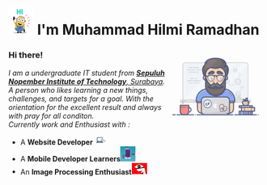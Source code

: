 # <img src="https://github.com/mhilmi999/mhilmi999/blob/main/Hi_minions.gif" width="50px"> I'm Muhammad Hilmi Ramadhan 

<img align="right" alt="Programmer Gif" src="https://github.com/mhilmi999/mhilmi999/blob/main/programming.gif" width="190" />

### **Hi there!** &nbsp;

<p>
   <em>
    I am a undergraduate IT student from <a href="https://www.its.ac.id/"> <b>Sepuluh Nopember Institute of Technology</b>, Surabaya</a>.
    A person who likes learning a new things, challenges, and targets for a goal. With the orientation for the excellent result and always with pray for all conditon. <br/>
      Currently work and Enthusiast with :
   </em>
</p>

   - A <b>Website Developer</b><img src="https://github.com/mhilmi999/mhilmi999/blob/main/webDev.gif" width="30px" /> 
   - A <b>Mobile Developer Learners</b><img src="https://github.com/mhilmi999/mhilmi999/blob/main/mobDev.gif" width="30px" /> 
   - An <b>Image Processing Enthusiast</b><img src="https://github.com/mhilmi999/mhilmi999/blob/main/CVison.gif" width="30px" />

<!--
**mhilmi999/mhilmi999** is a ✨ _special_ ✨ repository because its `README.md` (this file) appears on your GitHub profile.

Here are some ideas to get you started:

- 🔭 I’m currently working on ...
- 🌱 I’m currently learning ...
- 👯 I’m looking to collaborate on ...
- 🤔 I’m looking for help with ...
- 💬 Ask me about ...
- 📫 How to reach me: ...
- 😄 Pronouns: ...
- ⚡ Fun fact: ...
-->
